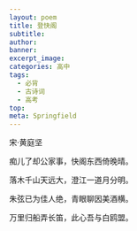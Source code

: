 ```yaml
---
layout: poem
title: 登快阁
subtitle: 
author: 
banner: 
excerpt_image: 
categories: 高中
tags:
  - 必背
  - 古诗词
  - 高考
top: 
meta: Springfield
---
```


宋·黄庭坚

痴儿了却公家事，快阁东西倚晚晴。

落木千山天远大，澄江一道月分明。

朱弦已为佳人绝，青眼聊因美酒横。

万里归船弄长笛，此心吾与白鸥盟。